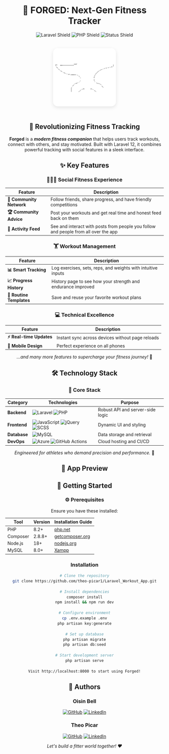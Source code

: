 <div align="center">

# 💪 FORGED: Next-Gen Fitness Tracker

  ![Laravel Shield](https://img.shields.io/badge/Laravel-12-FF2D20?style=for-the-badge&logo=laravel&logoColor=white)
  ![PHP Shield](https://img.shields.io/badge/PHP-8.2+-777BB4?style=for-the-badge&logo=php&logoColor=white)
  ![Status Shield](https://img.shields.io/badge/Status-Completed-brightgreen?style=for-the-badge)

  <img src="public\images\app-logo.png" alt="Forged App Screenshot" width="200" style="border-radius: 15px; margin: 20px 0; box-shadow: 0 4px 12px rgba(0,0,0,0.1);">


## 🚀 Revolutionizing Fitness Tracking

**Forged** is a ***modern fitness companion*** that helps users track workouts, connect with others, and stay motivated. Built with Laravel 12, it combines powerful tracking with social features in a sleek interface.


## ✨ Key Features


### 🧑‍🤝‍🧑 **Social Fitness Experience**
| Feature | Description |
|---------|-------------|
| **👥 Community Network** | Follow friends, share progress, and have friendly competitions |
| **🏆 Community Advice** | Post your workouts and get real time and honest feed back on them |
| **💬 Activity Feed** | See and interact with posts from people you follow and people from all over the app |

### 🏋️ **Workout Management**
| Feature | Description |
|---------|-------------|
| **📊 Smart Tracking** | Log exercises, sets, reps, and weights with intuitive inputs |
| **📈 Progress History** | History page to see how your strength and endurance improved |
| **🔄 Routine Templates** | Save and reuse your favorite workout plans |

### 💻 **Technical Excellence**
| Feature | Description |
|---------|-------------|
| **⚡ Real-time Updates** | Instant sync across devices without page reloads |
| **📱 Mobile Design** | Perfect experience on all phones |


<p>
  <em>...and many more features to supercharge your fitness journey!</em> 🚀
</p>

## 🛠 Technology Stack


### **🔧 Core Stack**

| Category       | Technologies                                                                 | Purpose                          |
|----------------|-----------------------------------------------------------------------------|----------------------------------|
| **Backend**    | ![Laravel](https://img.shields.io/badge/Laravel-FF2D20?logo=laravel&logoColor=white) ![PHP](https://img.shields.io/badge/PHP-777BB4?logo=php&logoColor=white) | Robust API and server-side logic |
| **Frontend**   | ![JavaScript](https://img.shields.io/badge/JavaScript-F7DF1E?logo=javascript&logoColor=black) ![jQuery](https://img.shields.io/badge/jQuery-0769AD?logo=jquery&logoColor=white) ![SCSS](https://img.shields.io/badge/SCSS-CC6699?logo=sass&logoColor=white) | Dynamic UI and styling |
| **Database**   | ![MySQL](https://img.shields.io/badge/MySQL-4479A1?logo=mysql&logoColor=white) | Data storage and retrieval |
| **DevOps**     | ![Azure](https://img.shields.io/badge/Azure-0078D4?logo=microsoft-azure&logoColor=white) ![GitHub Actions](https://img.shields.io/badge/GitHub_Actions-2088FF?logo=github-actions&logoColor=white) | Cloud hosting and CI/CD |


<p>
  <em>Engineered for athletes who demand precision and performance.</em> 💪
</p>

## 📸 App Preview

<!-- I will put pictures here later -->

## 🚀 Getting Started

### ⚙️ Prerequisites

Ensure you have these installed:

| Tool          | Version    | Installation Guide                |
|---------------|------------|-----------------------------------|
| PHP           | 8.2+       | [php.net](https://www.php.net/downloads) |
| Composer      | 2.8.8+     | [getcomposer.org](https://getcomposer.org/download) |
| Node.js       | 18+        | [nodejs.org](https://nodejs.org) |
| MySQL         | 8.0+       | [Xampp](https://www.apachefriends.org/) |

### Installation

```bash
# Clone the repository
git clone https://github.com/theo-picar1/Laravel_Workout_App.git

# Install dependencies
composer install
npm install && npm run dev

# Configure environment
cp .env.example .env
php artisan key:generate

# Set up database
php artisan migrate
php artisan db:seed

# Start development server
php artisan serve

Visit http://localhost:8000 to start using Forged!
```

## 👥 Authors


### Oisin Bell
[![GitHub](https://img.shields.io/badge/GitHub-181717?style=for-the-badge&logo=github)](https://github.com/osh-een)
[![LinkedIn](https://img.shields.io/badge/LinkedIn-0A66C2?style=for-the-badge&logo=linkedin)](https://www.linkedin.com/in/oisin-bell-81b265338/)

### Theo Picar
[![GitHub](https://img.shields.io/badge/GitHub-181717?style=for-the-badge&logo=github)]()
[![LinkedIn](https://img.shields.io/badge/LinkedIn-0A66C2?style=for-the-badge&logo=linkedin)]()


<p>
  <em>Let's build a fitter world together! ❤️</em>
</p>

</div>